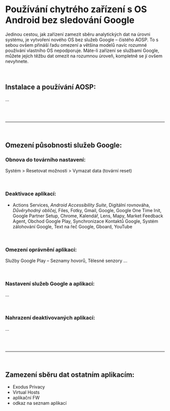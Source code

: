 # Používání chytrého zařízení s OS Android bez sledování Google
Jedinou cestou, jak zařízení zamezit sběru analytických dat na úrovni systému, je vytvoření nového OS bez služeb Google &ndash; čistého AOSP. To s sebou ovšem přináší řadu omezení a většina modelů navíc rozumné používání vlastního OS nepodporuje. Máte-li zařízení se službami Google, můžete jejich těžbu dat omezit na rozumnou úroveň, kompletně se jí ovšem nevyhnete.

<br>

## Instalace a používání AOSP:
...

<br><br><hr><br>

## Omezení působnosti služeb Google:
### Obnova do továrního nastavení:
Systém > Resetovat možnosti > Vymazat data (tovární reset)

<br>

### Deaktivace aplikací:
- Actions Services, *Android Accessibility Suite*, Digitální rovnováha, *Důvěryhodný obličej*, Files, Fotky, Gmail, Google, Google One Time Init, Google Partner Setup, Chrome, Kalendář, Lens, Mapy, Market Feedback Agent, Obchod Google Play, Synchronizace Kontaktů Google, Systém zálohování Google, Text na řeč Google, Gboard, YouTube

<br>

### Omezení oprávnění aplikací:
Služby Google Play &ndash; Seznamy hovorů, Tělesné senzory
...

<br>

### Nastavení služeb Google a aplikací:
...

<br>

### Nahrazení deaktivovaných aplikací:
...

<br><br><hr><br>

## Zamezení sběru dat ostatním aplikacím:
- Exodus Privacy
- Virtual Hosts
- aplikační FW
- odkaz na seznam aplikací
